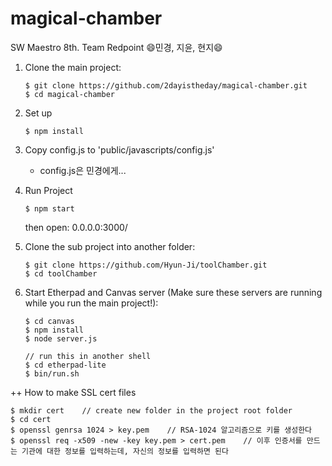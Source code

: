 # magical-chamber
SW Maestro 8th.
Team Redpoint
:smile:민경, 지윤, 현지:smile:


1. Clone the main project:

   ```
   $ git clone https://github.com/2dayistheday/magical-chamber.git
   $ cd magical-chamber
   ```

2. Set up

   ```
   $ npm install
   ```
   
3. Copy config.js to 'public/javascripts/config.js'

   - config.js은 민경에게...

4. Run Project
   ```
   $ npm start
   ```
   then open: 0.0.0.0:3000/
   
5. Clone the sub project into another folder:
   ```
   $ git clone https://github.com/Hyun-Ji/toolChamber.git
   $ cd toolChamber
   ```
   
6. Start Etherpad and Canvas server (Make sure these servers are running while you run the main project!):
   ```
   $ cd canvas
   $ npm install
   $ node server.js
   ```  
   ```
   // run this in another shell
   $ cd etherpad-lite
   $ bin/run.sh
   ```
   
   
++ How to make SSL cert files
   ```
   $ mkdir cert    // create new folder in the project root folder
   $ cd cert
   $ openssl genrsa 1024 > key.pem    // RSA-1024 알고리즘으로 키를 생성한다
   $ openssl req -x509 -new -key key.pem > cert.pem    // 이후 인증서를 만드는 기관에 대한 정보를 입력하는데, 자신의 정보를 입력하면 된다
   ```
